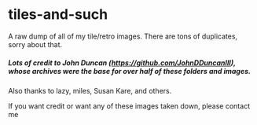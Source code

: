 # tiles-and-such

A raw dump of all of my tile/retro images. There are tons of duplicates, sorry about that.

##### Lots of credit to John Duncan (https://github.com/JohnDDuncanIII), whose archives were the base for over half of these folders and images.

Also thanks to lazy, miles, Susan Kare, and others.

If you want credit or want any of these images taken down, please contact me
